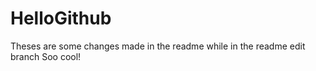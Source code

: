 # HelloGithub

Theses are some changes made in the readme while in the readme edit branch
Soo cool!
